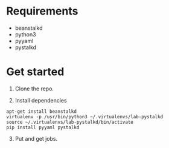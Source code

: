 # Requirements

* beanstalkd
* python3
* pyyaml
* pystalkd

# Get started

1. Clone the repo.

2. Install dependencies

```
apt-get install beanstalkd
virtualenv -p /usr/bin/python3 ~/.virtualenvs/lab-pystalkd
source ~/.virtualenvs/lab-pystalkd/bin/activate
pip install pyyaml pystalkd
```

3. Put and get jobs.
